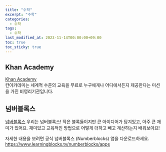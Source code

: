 ```yaml
---
title: "수학"
excerpt: "수학"
categories:
  - 수학
tags:
  - 수학
last_modified_at: 2023-11-14T00:00:00+09:00
toc: true
toc_sticky: true
---
```


## Khan Academy
[Khan Academy](https://ko.khanacademy.org/)  
칸아카데미는 세계적 수준의 교육을 무료로 누구에게나 어디에서든지 제공한다는 미션을 가진 비영리기관입니다.

## 넘버블록스
[넘버블록스](https://m.youtube.com/@numberblocks_kr)
우리는 넘버블록스! 작은 블록들이지만 큰 아이디어가 담겨있고, 아주 큰 재미가 있어요. 재미있고 교육적인 방법으로 어떻게 더하고 빼고 계산하는지 배워보아요!  
  
자세한 내용을 보려면 공식 넘버블록스 (Numberblocks) 앱을 다운로드하세요.
https://www.learningblocks.tv/numberblocks/apps

